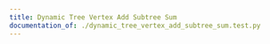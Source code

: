 ```yaml
---
title: Dynamic Tree Vertex Add Subtree Sum
documentation_of: ./dynamic_tree_vertex_add_subtree_sum.test.py
---
```

